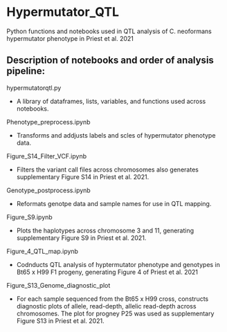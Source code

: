 # Hypermutator_QTL

Python functions and notebooks used in QTL analysis of C. neoformans hypermutator phenotype in Priest et al. 2021

## Description of notebooks and order of analysis pipeline:

hypermutatorqtl.py
- A library of dataframes, lists, variables, and functions used across notebooks.

Phenotype_preprocess.ipynb
- Transforms and addjusts labels and scles of hypermutator phenotype data.

Figure_S14_Filter_VCF.ipynb
- Filters the variant call files across chromosomes also generates supplementary Figure S14 in Priest et al. 2021.

Genotype_postprocess.ipynb
- Reformats genotpe data and sample names for use in QTL mapping.

Figure_S9.ipynb
- Plots the haplotypes across chromosome 3 and 11, generating supplementary Figure S9 in Priest et al. 2021.

Figure_4_QTL_map.ipynb
- Codnducts QTL analysis of hyptermutator phenotype and genotypes in Bt65 x H99 F1 progeny, generating Figure 4 of Priest et al. 2021

Figure_S13_Genome_diagnostic_plot
- For each sample sequenced from the Bt65 x H99 cross, constructs diagnostic plots of allele, read-depth, allelic read-depth across chromosomes. The plot for progney P25 was used as supplementary Figure S13 in Priest et al. 2021.
